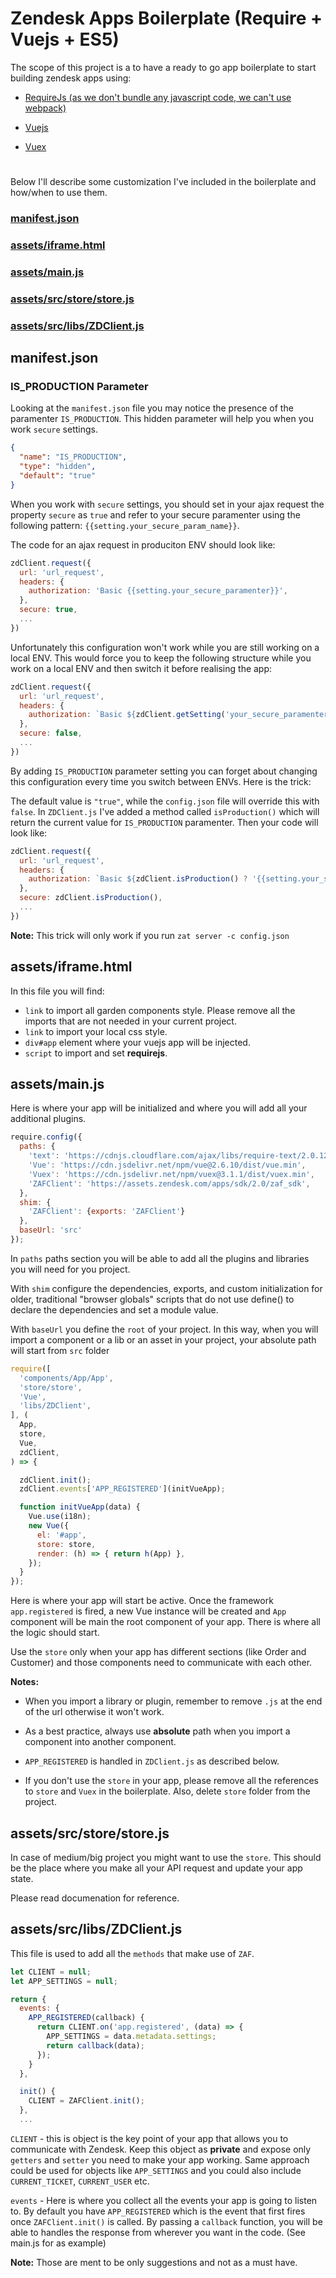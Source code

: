 # Zendesk Apps Boilerplate (Require + Vuejs + ES5)
The scope of this project is a to have a ready to go app boilerplate to start building zendesk apps using:

* [RequireJs (as we don't bundle any javascript code, we can't use webpack)](https://requirejs.org/)

* [Vuejs](https://vuejs.org/v2/guide/)

* [Vuex](https://vuex.vuejs.org/)

#
Below I'll describe some customization I've included in the boilerplate and how/when to use them.

### [manifest.json](##manifest.json)
### [assets/iframe.html](##assets/iframe.html)
### [assets/main.js](##assets/main.js)
### [assets/src/store/store.js](##assets/src/store/store.js)
### [assets/src/libs/ZDClient.js](##assets/src/libs/ZDClient.js)


## **manifest.json**

### IS_PRODUCTION Parameter

Looking at the `manifest.json` file you may notice the presence of the paramenter
`IS_PRODUCTION`. This hidden parameter will help you when you work `secure` settings.

```json
{
  "name": "IS_PRODUCTION",
  "type": "hidden",
  "default": "true"
}

```

When you work with `secure` settings, you should set in your ajax request the
property `secure` as `true` and refer to your secure paramenter using the following pattern:
`{{setting.your_secure_param_name}}`.

The code for an ajax request in produciton
ENV should look like:

```javascript
zdClient.request({
  url: 'url_request',
  headers: {
    authorization: 'Basic {{setting.your_secure_paramenter}}',
  },
  secure: true,
  ...
})
```

Unfortunately this configuration won't work
while you are still working on a local ENV. This would force you to
keep the following structure while you work on a local ENV and then switch it
before realising the app:

```javascript
zdClient.request({
  url: 'url_request',
  headers: {
    authorization: `Basic ${zdClient.getSetting('your_secure_paramenter')}`,
  },
  secure: false,
  ...
})
```

By adding `IS_PRODUCTION` parameter setting you can forget about changing this
configuration every time you switch between ENVs. Here is the trick:

The default value is `"true"`, while the `config.json` file will override this with `false`.
In `ZDClient.js` I've added a method called `isProduction()` which will return the current value
for `IS_PRODUCTION` paramenter. Then your code will look like:

```javascript
zdClient.request({
  url: 'url_request',
  headers: {
    authorization: `Basic ${zdClient.isProduction() ? '{{setting.your_secure_paramenter}}' : zdClient.getSetting('your_secure_paramenter')}`,
  },
  secure: zdClient.isProduction(),
  ...
})
```
**Note:**
This trick will only work if you run `zat server -c config.json`

## **assets/iframe.html**

In this file you will find:

* `link` to import all garden components style. Please remove all the imports that are
not needed in your current project.
* `link` to import your local css style.
* `div#app` element where your vuejs app will be injected.
* `script` to import and set **requirejs**.

## **assets/main.js**

Here is where your app will be initialized and where you will add all your additional
plugins.

```javascript
require.config({
  paths: {
    'text': 'https://cdnjs.cloudflare.com/ajax/libs/require-text/2.0.12/text.min',
    'Vue': 'https://cdn.jsdelivr.net/npm/vue@2.6.10/dist/vue.min',
    'Vuex': 'https://cdn.jsdelivr.net/npm/vuex@3.1.1/dist/vuex.min',
    'ZAFClient': 'https://assets.zendesk.com/apps/sdk/2.0/zaf_sdk',
  },
  shim: {
    'ZAFClient': {exports: 'ZAFClient'}
  },
  baseUrl: 'src'
});
```

In `paths` paths section you will be able to add all the plugins and libraries you
will need for you project.

With `shim` configure the dependencies, exports, and custom initialization for older, traditional "browser globals" scripts that do not use define() to declare the dependencies and set a module value.

With `baseUrl` you define the `root` of your project. In this way, when you will import
a component or a lib or an asset in your project, your absolute path will start from
`src` folder


```javascript
require([
  'components/App/App',
  'store/store',
  'Vue',
  'libs/ZDClient',
], (
  App,
  store,
  Vue,
  zdClient,
) => {

  zdClient.init();
  zdClient.events['APP_REGISTERED'](initVueApp);

  function initVueApp(data) {
    Vue.use(i18n);
    new Vue({
      el: '#app',
      store: store,
      render: (h) => { return h(App) },
    });
  }
});
```
Here is where your app will start be active. Once the framework `app.registered` is fired,
a new Vue instance will be created and `App` component will be main the root component of your
app. There is where all the logic should start.

Use the `store` only when your app has different sections (like Order and Customer) and
those components need to communicate with each other.

**Notes:**

* When you import a library or plugin, remember to remove `.js` at the end of the url
 otherwise it won't work.

* As a best practice, always use **absolute** path when you import a component into
another component.

* `APP_REGISTERED` is handled in `ZDClient.js` as described below.

* If you don't use the `store` in your app, please remove all the references to `store` and `Vuex` in the boilerplate. Also, delete `store` folder from the project.

## **assets/src/store/store.js**
In case of medium/big project you might want to use the `store`. This should be the place where you make all your API request and update your app state.

Please read documenation for reference.

## **assets/src/libs/ZDClient.js**

This file is used to add all the `methods` that make use of `ZAF`.

```javascript
let CLIENT = null;
let APP_SETTINGS = null;

return {
  events: {
    APP_REGISTERED(callback) {
      return CLIENT.on('app.registered', (data) => {
        APP_SETTINGS = data.metadata.settings;
        return callback(data);
      });
    }
  },

  init() {
    CLIENT = ZAFClient.init();
  },
  ...
```

`CLIENT` - this is object is the key point of your app that allows you to communicate
with Zendesk. Keep this object as **private** and expose only `getters` and `setter`
you need to make your app working. Same approach could be used for objects like `APP_SETTINGS` and you could also include `CURRENT_TICKET`, `CURRENT_USER` etc.


`events` - Here is where you collect all the events your app is going to listen to.
By default you have `APP_REGISTERED` which is the event that first fires once `ZAFClient.init()` is called. By passing a `callback` function, you will be able
to handles the response from wherever you want in the code. (See main.js for as example)

**Note:** Those are ment to be only suggestions and not as a must have.